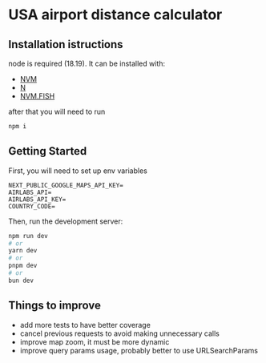 # USA airport distance calculator

## Installation istructions

node is required (18.19). It can be installed with:
- [NVM](https://github.com/nvm-sh/nvm)
- [N](https://github.com/tj/n)
- [NVM.FISH](https://github.com/jorgebucaran/nvm.fish)

after that you will need to run

```bash
npm i
```

## Getting Started

First, you will need to set up env variables

```text
NEXT_PUBLIC_GOOGLE_MAPS_API_KEY=
AIRLABS_API=
AIRLABS_API_KEY=
COUNTRY_CODE=

```

Then, run the development server:

```bash
npm run dev
# or
yarn dev
# or
pnpm dev
# or
bun dev
```

## Things to improve

- add more tests to have better coverage
- cancel previous requests to avoid making unnecessary calls
- improve map zoom, it must be more dynamic
- improve query params usage, probably better to use URLSearchParams
